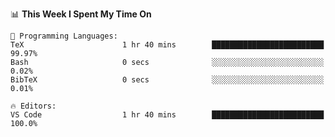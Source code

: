 <!--START_SECTION:waka-->
📊 **This Week I Spent My Time On** 

```text
💬 Programming Languages: 
TeX                      1 hr 40 mins        █████████████████████████   99.97% 
Bash                     0 secs              ░░░░░░░░░░░░░░░░░░░░░░░░░   0.02% 
BibTeX                   0 secs              ░░░░░░░░░░░░░░░░░░░░░░░░░   0.01%

🔥 Editors: 
VS Code                  1 hr 40 mins        █████████████████████████   100.0%

```


<!--END_SECTION:waka-->